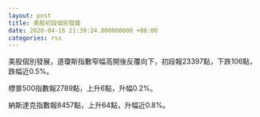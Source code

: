```yaml
---
layout: post
title: 美股初段個別發展
date: 2020-04-16 21:39:24.000000000 +08:00
categories: rss
---
```


美股個別發展，道瓊斯指數窄幅高開後反覆向下，初段報23397點，下跌106點，跌幅近0.5%。

標普500指數報2789點，上升6點，升幅0.2%。

納斯達克指數報8457點，上升64點，升幅近0.8%。
